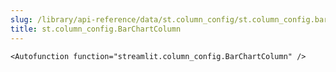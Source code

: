```yaml
---
slug: /library/api-reference/data/st.column_config/st.column_config.barchartcolumn
title: st.column_config.BarChartColumn
---
```


`<Autofunction function="streamlit.column_config.BarChartColumn" />`